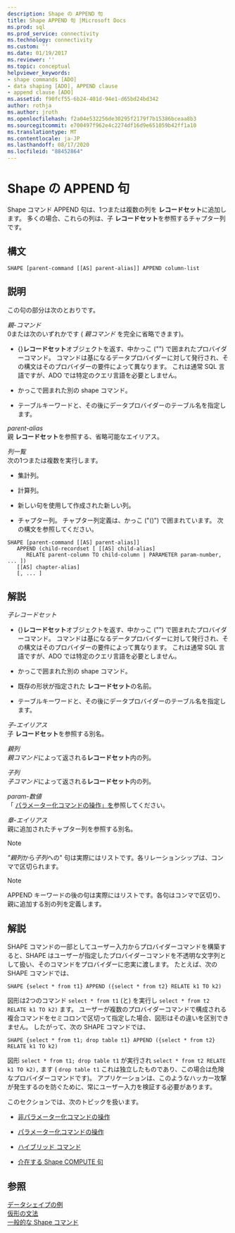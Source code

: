 ```yaml
---
description: Shape の APPEND 句
title: Shape APPEND 句 |Microsoft Docs
ms.prod: sql
ms.prod_service: connectivity
ms.technology: connectivity
ms.custom: ''
ms.date: 01/19/2017
ms.reviewer: ''
ms.topic: conceptual
helpviewer_keywords:
- shape commands [ADO]
- data shaping [ADO], APPEND clause
- append clause [ADO]
ms.assetid: f90fcf55-6b24-401d-94e1-d65bd24bd342
author: rothja
ms.author: jroth
ms.openlocfilehash: f2a04e532256de30295f2179f7b15386bceaa8b3
ms.sourcegitcommit: e700497f962e4c2274df16d9e651059b42ff1a10
ms.translationtype: MT
ms.contentlocale: ja-JP
ms.lasthandoff: 08/17/2020
ms.locfileid: "88452864"
---
```

# <a name="shape-append-clause"></a>Shape の APPEND 句
Shape コマンド APPEND 句は、1つまたは複数の列を **レコードセット**に追加します。 多くの場合、これらの列は、子 **レコードセット**を参照するチャプター列です。  
  
## <a name="syntax"></a>構文  
  
```  
SHAPE [parent-command [[AS] parent-alias]] APPEND column-list  
```  
  
## <a name="description"></a>説明  
 この句の部分は次のとおりです。  
  
 *親-コマンド*  
 0または次のいずれかです ( *親コマンド* を完全に省略できます)。  
  
-   {}**レコードセット**オブジェクトを返す、中かっこ ("") で囲まれたプロバイダーコマンド。 コマンドは基になるデータプロバイダーに対して発行され、その構文はそのプロバイダーの要件によって異なります。 これは通常 SQL 言語ですが、ADO では特定のクエリ言語を必要としません。  
  
-   かっこで囲まれた別の shape コマンド。  
  
-   テーブルキーワードと、その後にデータプロバイダーのテーブル名を指定します。  
  
 *parent-alias*  
 親 **レコードセット**を参照する、省略可能なエイリアス。  
  
 *列一覧*  
 次の1つまたは複数を実行します。  
  
-   集計列。  
  
-   計算列。  
  
-   新しい句を使用して作成された新しい列。  
  
-   チャプター列。 チャプター列定義は、かっこ ("()") で囲まれています。 次の構文を参照してください。  
  
```  
SHAPE [parent-command [[AS] parent-alias]]  
   APPEND (child-recordset [ [[AS] child-alias]   
      RELATE parent-column TO child-column | PARAMETER param-number, ... ])  
   [[AS] chapter-alias]   
   [, ... ]  
```  
  
## <a name="remarks"></a>解説  
 *子レコードセット*  
 -   {}**レコードセット**オブジェクトを返す、中かっこ ("") で囲まれたプロバイダーコマンド。 コマンドは基になるデータプロバイダーに対して発行され、その構文はそのプロバイダーの要件によって異なります。 これは通常 SQL 言語ですが、ADO では特定のクエリ言語を必要としません。  
  
-   かっこで囲まれた別の shape コマンド。  
  
-   既存の形状が指定された **レコードセット**の名前。  
  
-   テーブルキーワードと、その後にデータプロバイダーのテーブル名を指定します。  
  
 *子-エイリアス*  
 子 **レコードセット**を参照する別名。  
  
 *親列*  
 *親コマンド*によって返される**レコードセット**内の列。  
  
 *子列*  
 *子コマンド*によって返される**レコードセット**内の列。  
  
 *param-数値*  
 「 [パラメーター化コマンドの操作」を](../../../ado/guide/data/operation-of-parameterized-commands.md)参照してください。  
  
 *章-エイリアス*  
 親に追加されたチャプター列を参照する別名。  
  
> [!NOTE]
>  *"親列*から*子列*への" 句は実際にはリストです。各リレーションシップは、コンマで区切られます。  
  
> [!NOTE]
>  APPEND キーワードの後の句は実際にはリストです。各句はコンマで区切り、親に追加する別の列を定義します。  
  
## <a name="remarks"></a>解説  
 SHAPE コマンドの一部としてユーザー入力からプロバイダーコマンドを構築すると、SHAPE はユーザーが指定したプロバイダーコマンドを不透明な文字列として扱い、そのコマンドをプロバイダーに忠実に渡します。 たとえば、次の SHAPE コマンドでは、  
  
```  
SHAPE {select * from t1} APPEND ({select * from t2} RELATE k1 TO k2)  
```  
  
 図形は2つのコマンド `select * from t1` (と) を実行し `select * from t2 RELATE k1 TO k2)` ます。 ユーザーが複数のプロバイダーコマンドで構成される複合コマンドをセミコロンで区切って指定した場合、図形はその違いを区別できません。 したがって、次の SHAPE コマンドでは、  
  
```  
SHAPE {select * from t1; drop table t1} APPEND ({select * from t2} RELATE k1 TO k2)  
```  
  
 図形 `select * from t1; drop table t1` が実行され `select * from t2 RELATE k1 TO k2),` ます ( `drop table t1` これは独立したものであり、この場合は危険なプロバイダーコマンドです)。 アプリケーションは、このようなハッカー攻撃が発生するのを防ぐために、常にユーザー入力を検証する必要があります。  
  
 このセクションでは、次のトピックを扱います。  
  
-   [非パラメーター化コマンドの操作](../../../ado/guide/data/operation-of-non-parameterized-commands.md)  
  
-   [パラメーター化コマンドの操作](../../../ado/guide/data/operation-of-parameterized-commands.md)  
  
-   [ハイブリッド コマンド](../../../ado/guide/data/hybrid-commands.md)  
  
-   [介在する Shape COMPUTE 句](../../../ado/guide/data/intervening-shape-compute-clauses.md)  
  
## <a name="see-also"></a>参照  
 [データシェイプの例](../../../ado/guide/data/data-shaping-example.md)   
 [仮形の文法](../../../ado/guide/data/formal-shape-grammar.md)   
 [一般的な Shape コマンド](../../../ado/guide/data/shape-commands-in-general.md)
